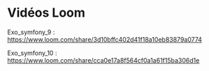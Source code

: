 # Vidéos Loom
Exo_symfony_9 : https://www.loom.com/share/3d10bffc402d41f18a10eb83879a0774

Exo_symfony_10 : https://www.loom.com/share/cca0e17a8f564cf0a1a61f15ba306d1e
